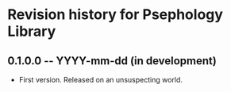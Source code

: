 # Revision history for Psephology Library

## 0.1.0.0 -- YYYY-mm-dd (in development)

* First version. Released on an unsuspecting world.

